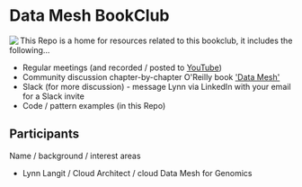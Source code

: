 # Data Mesh BookClub

<img src="https://learning.oreilly.com/library/cover/9781492092384/250w/" align=left>

This Repo is a home for resources related to this bookclub, it includes the following...

- Regular meetings (and recorded / posted to [YouTube](https://www.youtube.com/playlist?list=PL4Q4HssKcxYunGOPCphuUmilOhIrN-JUq))
- Community discussion chapter-by-chapter O'Reilly book ['Data Mesh'](https://www.oreilly.com/library/view/data-mesh/9781492092384/)
- Slack (for more discussion) - message Lynn via LinkedIn with your email for a Slack invite
- Code / pattern examples (in this Repo)

## Participants

Name / background / interest areas
- Lynn Langit / Cloud Architect / cloud Data Mesh for Genomics
